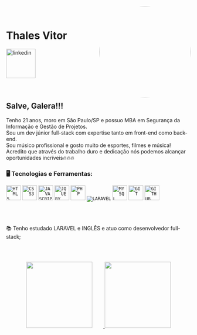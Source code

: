 <img align="right" width="250px" style="margin-top:10px; border-radius: 105%;" src="https://dkrn4sk0rn31v.cloudfront.net/uploads/2018/05/11154235/diferencas-cursos-superiores-TI.jpg">

</br>
</br>

<div dsplay="inline-block">
 
 <h1 align="left">Thales Vitor</h1>

  <a href="https://www.linkedin.com/in/thales-vitor-oliveira-cirino-38105a186/">
    <img width="80px" src="https://i.ibb.co/RyZx12b/linkedin.png" alt="linkedin" style="vertical-align:top;">
  </a>
</div>

</br>
</br>

## Salve, Galera!!!

Tenho 21 anos, moro em São Paulo/SP e possuo MBA em Segurança da Informação e Gestão de Projetos.<br />
Sou um dev júnior full-stack com expertise tanto em front-end como back-end.<br />
Sou músico profissional e gosto muito de esportes, filmes e música!<br />
Acredito que através do trabalho duro e dedicação nós podemos alcançar oportunidades incríveis🔥🔥🔥
<br />

### 🖥️ Tecnologias e Ferramentas: 

<code><img width="40px" src="https://cdn.jsdelivr.net/gh/devicons/devicon/icons/html5/html5-original-wordmark.svg" title = "HTML5"/></code>
<code><img width="40px" src="https://cdn.jsdelivr.net/gh/devicons/devicon/icons/css3/css3-original-wordmark.svg" title = "CSS3"/></code>
<code><img width="40px" src="https://cdn.jsdelivr.net/gh/devicons/devicon/icons/javascript/javascript-original.svg" title = "JAVASCRIPT"/></code>
<code><img width="40px" src="https://cdn.jsdelivr.net/gh/devicons/devicon/icons/jquery/jquery-plain-wordmark.svg" title="JQUERY"></code>
<code><img width="40px" src="https://cdn.jsdelivr.net/gh/devicons/devicon/icons/php/php-plain.svg" title="PHP" /></code>
<code><img src="https://cdn.jsdelivr.net/gh/devicons/devicon@latest/icons/laravel/laravel-original-wordmark.svg" title="LARAVEL" /></code>
<code><img width="40px" src="https://cdn.jsdelivr.net/gh/devicons/devicon/icons/mysql/mysql-original.svg" title = "MYSQL"/></code>
<code><img width="40px" src="https://cdn.jsdelivr.net/gh/devicons/devicon/icons/git/git-original.svg" title = "GIT"/></code>
<code><img width="40px" src="https://cdn.jsdelivr.net/gh/devicons/devicon/icons/github/github-original.svg" title = "GITHUB"/></code>

</br>
</br>
<div display="inline-block">
 
 <p align="left">📚 Tenho estudado LARAVEL e INGLÊS e atuo como desenvolvedor full-stack;</p>
 
</div>

<br />

##
<p align="center">
<a href="https://github.com/Thales-github">
  <img height="180em" style="margin-right: 30px;" src="https://github-readme-stats-eight-theta.vercel.app/api?username=jeniblodev&show_icons=true&theme=algolia&include_all_commits=true&count_private=true"/>
  <img height="180em" src="https://github-readme-stats-eight-theta.vercel.app/api/top-langs/?username=Thales-github&layout=compact&langs_count=8&theme=algolia"/>
</a>
</p>
